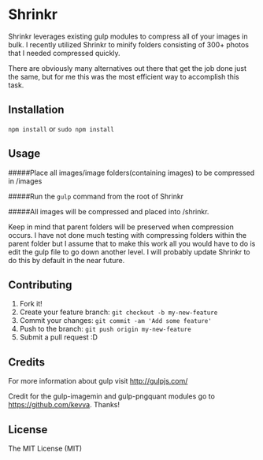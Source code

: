 # Shrinkr

Shrinkr leverages existing gulp modules to compress all of your images in bulk.  I recently utilized Shrinkr to minify folders consisting of 300+ photos that I needed compressed quickly. 

There are obviously many alternatives out there that get the job done just the same, but for me this was the most efficient way to accomplish this task.

## Installation

`npm install` or `sudo npm install`

## Usage

#####Place all images/image folders(containing images) to be compressed in /images

#####Run the `gulp` command from the root of Shrinkr

#####All images will be compressed and placed into /shrinkr.

Keep in mind that parent folders will be preserved when compression occurs.  I have not done much testing with compressing folders within the parent folder but I assume that to make this work all you would have to do is edit the gulp file to go down another level.  I will probably update Shrinkr to do this by default in the near future.

## Contributing

1. Fork it!
2. Create your feature branch: `git checkout -b my-new-feature`
3. Commit your changes: `git commit -am 'Add some feature'`
4. Push to the branch: `git push origin my-new-feature`
5. Submit a pull request :D

## Credits

For more information about gulp visit http://gulpjs.com/

Credit for the gulp-imagemin and gulp-pngquant modules go to https://github.com/kevva. Thanks!

## License

The MIT License (MIT)